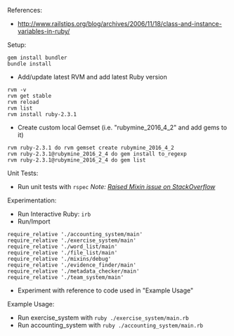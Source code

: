 References:
- http://www.railstips.org/blog/archives/2006/11/18/class-and-instance-variables-in-ruby/

Setup:
```
gem install bundler
bundle install
```

- Add/update latest RVM and add latest Ruby version
```
rvm -v
rvm get stable
rvm reload
rvm list
rvm install ruby-2.3.1
```

- Create custom local Gemset (i.e. "rubymine_2016_4_2" and add gems to it)
```
rvm ruby-2.3.1 do rvm gemset create rubymine_2016_4_2
rvm ruby-2.3.1@rubymine_2016_2_4 do gem install to_regexp
rvm ruby-2.3.1@rubymine_2016_2_4 do gem list
```

Unit Tests:
- Run unit tests with `rspec`
*Note: [Raised Mixin issue on StackOverflow](https://stackoverflow.com/questions/40052573/unable-to-call-ruby-mixin-instance-method-from-rspec)*

Experimentation:
- Run Interactive Ruby: `irb`
- Run/Import
```
require_relative './accounting_system/main'
require_relative './exercise_system/main'
require_relative './word_list/main'
require_relative './file_list/main'
require_relative './mixins/debug'
require_relative './evidence_finder/main'
require_relative './metadata_checker/main'
require_relative './team_system/main'
```
- Experiment with reference to code used in "Example Usage"

Example Usage:
- Run exercise_system with `ruby ./exercise_system/main.rb`
- Run accounting_system with `ruby ./accounting_system/main.rb`